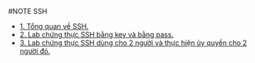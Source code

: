 
#NOTE SSH
- [1. Tổng quan về SSH.](https://github.com/hocchudong/Thuc-tap-thang-03-2016/blob/master/PTDat/SSH/PTDAT_baocaossh.md)
- [2. Lab chứng thực SSH bằng key và bằng pass.](https://github.com/hocchudong/Thuc-tap-thang-03-2016/blob/master/PTDat/SSH/PTDAT_Cungcapkeycho2nguoidung.md)
- [3. Lab chứng thực SSH dùng cho 2 người và thực hiện ủy quyền cho 2 người đó.](https://github.com/hocchudong/Thuc-tap-thang-03-2016/blob/master/PTDat/SSH/PTDAT_Authorize.md)